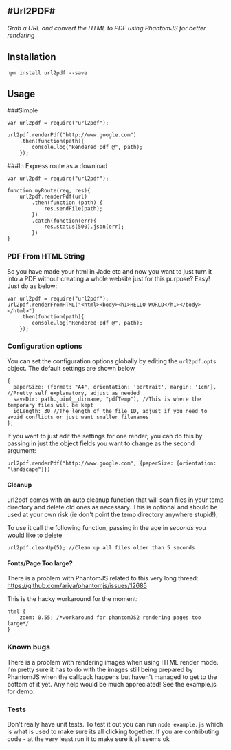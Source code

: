 #Url2PDF#
---
*Grab a URL and convert the HTML to PDF using PhantomJS for better rendering*

## Installation ##
    npm install url2pdf --save

## Usage ##

###Simple

    var url2pdf = require("url2pdf");
    
    url2pdf.renderPdf("http://www.google.com")
    	.then(function(path){
	    	console.log("Rendered pdf @", path);
    	});

###In Express route as a download

    var url2pdf = require("url2pdf");
    
    function myRoute(req, res){
        url2pdf.renderPdf(url)
            .then(function (path) {
                res.sendFile(path);
            })
            .catch(function(err){
                res.status(500).json(err);
            })
    }
    
   
### PDF From HTML String
So you have made your html in Jade etc and now you want to just turn it into a PDF without creating a whole website 
just for this purpose? Easy! Just do as below:
 
    var url2pdf = require("url2pdf");
    url2pdf.renderFromHTML("<html><body><h1>HELLO WORLD</h1></body></html>")
    	.then(function(path){
	    	console.log("Rendered pdf @", path);
    	});
        
### Configuration options
You can set the configuration options globally by editing the `url2pdf.opts` object. The default settings are shown below

    {
      paperSize: {format: "A4", orientation: 'portrait', margin: '1cm'}, //Pretty self explanatory, adjust as needed
      saveDir: path.join(__dirname, "pdfTemp"), //This is where the temporary files will be kept 
      idLength: 30 //The length of the file ID, adjust if you need to avoid conflicts or just want smaller filenames
    };

If you want to just edit the settings for one render, you can do this by passing in just the object fields 
you want to change as the second argument:

    url2pdf.renderPdf("http://www.google.com", {paperSize: {orientation: "landscape"}})

#### Cleanup
url2pdf comes with an auto cleanup function that will scan files in your temp directory and delete old ones as necessary. 
This is optional and should be used at your own risk (ie don't point the temp directory anywhere stupid!);

To use it call the following function, passing in the age in *seconds* you would like to delete

    url2pdf.cleanUp(5); //Clean up all files older than 5 seconds
    
    
#### Fonts/Page Too large?
There is a problem with PhantomJS related to this very long thread:
https://github.com/ariya/phantomjs/issues/12685

This is the hacky workaround for the moment:

    html {
        zoom: 0.55; /*workaround for phantomJS2 rendering pages too large*/
    }
    

### Known bugs
There is a problem with rendering images when using HTML render mode. I'm pretty sure it has to do with the images still 
being prepared by PhantomJS when the callback happens but haven't managed to get to the bottom of it yet. Any help 
would be much appreciated! See the example.js for demo.

### Tests
Don't really have unit tests. To test it out you can run `node example.js` which is what is used to make sure its all 
clicking together. If you are contributing code - at the very least run it to make sure it all seems ok
